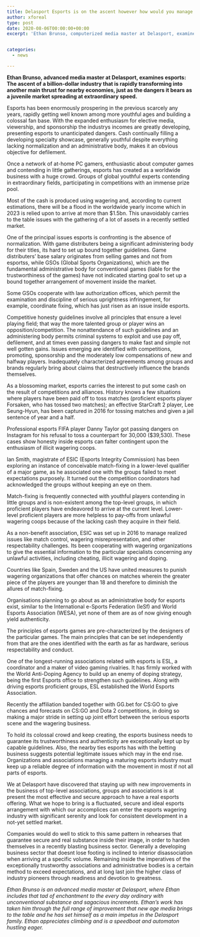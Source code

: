 ```yaml
---
title: Delasport Esports is on the ascent however how would you manage its dangers
author: xforeal 
type: post
date: 2020-08-06T00:00:00+00:00
excerpt: 'Ethan Brunso, computerized media master at Delasport, examines esports: The ascent of a billion-dollar industry that is rapidly transforming into another main impetus for nearby economies, just as the dangers it bears as a juvenile market spreading at extraordinary velocity '


categories:
  - news

---
```

**Ethan Brunso, advanced media master at Delasport, examines esports: The ascent of a billion-dollar industry that is rapidly transforming into another main thrust for nearby economies, just as the dangers it bears as a juvenile market spreading at extraordinary speed.** 

Esports has been enormously prospering in the previous scarcely any years, rapidly getting well known among more youthful ages and building a colossal fan base. With the expanded enthusiasm for elective media, viewership, and sponsorship the industrys incomes are greatly developing, presenting esports to unanticipated dangers. Cash continually filling a developing specialty showcase, generally youthful despite everything lacking normalization and an administrative body, makes it an obvious objective for defilement. 

Once a network of at-home PC gamers, enthusiastic about computer games and contending in little gatherings, esports has created as a worldwide business with a huge crowd. Groups of global youthful experts contending in extraordinary fields, participating in competitions with an immense prize pool. 

Most of the cash is produced using wagering and, according to current estimations, there will be a flood in the worldwide yearly income which in 2023 is relied upon to arrive at more than $1.5bn. This unavoidably carries to the table issues with the gathering of a lot of assets in a recently settled market. 

One of the principal issues esports is confronting is the absence of normalization. With game distributers being a significant administering body for their titles, its hard to set up bound together guidelines. Game distributers&#8217; base salary originates from selling games and not from esportss, while GSOs (Global Sports Organizations), which are the fundamental administrative body for conventional games (liable for the trustworthiness of the games) have not indicated starting goal to set up a bound together arrangement of movement inside the market. 

Some GSOs cooperate with law authorization offices, which permit the examination and discipline of serious uprightness infringement, for example, coordinate fixing, which has just risen as an issue inside esports. 

Competitive honesty guidelines involve all principles that ensure a level playing field; that way the more talented group or player wins an opposition/competition. The nonattendance of such guidelines and an administering body permits criminal systems to exploit and use pay off, defilement, and at times even passing dangers to make fast and simple not well gotten gains. Issues emerging are identified with competitions, promoting, sponsorship and the moderately low compensations of new and halfway players. Inadequately characterized agreements among groups and brands regularly bring about claims that destructively influence the brands themselves. 

As a blossoming market, esports carries the interest to put some cash on the result of competitions and alliances. History knows a few situations where players have been paid off to toss matches (proficient esports player Forsaken, who has tossed two matches); an effective StarCraft 2 player, Lee Seung-Hyun, has been captured in 2016 for tossing matches and given a jail sentence of year and a half. 

Professional esports FIFA player Danny Taylor got passing dangers on Instagram for his refusal to toss a counterpart for 30,000 ($39,530). These cases show honesty inside esports can falter contingent upon the enthusiasm of illicit wagering coops. 

Ian Smith, magistrate of ESIC (Esports Integrity Commission) has been exploring an instance of conceivable match-fixing in a lower-level qualifier of a major game, as he associated one with the groups failed to meet expectations purposely. It turned out the competition coordinators had acknowledged the groups without keeping an eye on them. 

Match-fixing is frequently connected with youthful players contending in little groups and is non-existent among the top-level groups, in which proficient players have endeavored to arrive at the current level. Lower-level proficient players are more helpless to pay-offs from unlawful wagering coops because of the lacking cash they acquire in their field. 

As a non-benefit association, ESIC was set up in 2016 to manage realized issues like match control, wagering misrepresentation, and other respectability challenges. Its been cooperating with wagering organizations to give the essential information to the particular specialists concerning any unlawful activities, including cheating, illicit wagering and doping. 

Countries like Spain, Sweden and the US have united measures to punish wagering organizations that offer chances on matches wherein the greater piece of the players are younger than 18 and therefore to diminish the allures of match-fixing. 

Organisations planning to go about as an administrative body for esports exist, similar to the International e-Sports Federation (IeSf) and World Esports Association (WESA), yet none of them are as of now giving enough yield authenticity. 

The principles of esports games are pre-characterized by the designers of the particular games. The main principles that can be set independently from that are the ones identified with the earth as far as hardware, serious respectability and conduct. 

One of the longest-running associations related with esports is ESL, a coordinator and a maker of video gaming rivalries. It has firmly worked with the World Anti-Doping Agency to build up an enemy of doping strategy, being the first Esports office to strengthen such guidelines. Along with driving esports proficient groups, ESL established the World Esports Association. 

Recently the affiliation banded together with GG.bet for CS:GO to give chances and forecasts on CS:GO and Dota 2 competitions, in doing so making a major stride in setting up joint effort between the serious esports scene and the wagering business. 

To hold its colossal crowd and keep creating, the esports business needs to guarantee its trustworthiness and authenticity are exceptionally kept up by capable guidelines. Also, the nearby ties esports has with the betting business suggests potential legitimate issues which may in the end rise. Organizations and associations managing a maturing esports industry must keep up a reliable degree of information with the movement in most if not all parts of esports. 

We at Delasport have discovered that staying up with new improvements in the business of top-level associations, groups and associations is at present the most effective and secure approach to have a real esports offering. What we hope to bring is a fluctuated, secure and ideal esports arrangement with which our accomplices can enter the esports wagering industry with significant serenity and look for consistent development in a not-yet settled market. 

Companies would do well to stick to this same pattern in rehearses that guarantee secure and real substance inside their image, in order to harden themselves in a recently blasting business sector. Generally a developing business sector that doesnt lose footing is inclined to interior disassociation when arriving at a specific volume. Remaining inside the imperatives of the exceptionally trustworthy associations and administrative bodies is a certain method to exceed expectations, and at long last join the higher class of industry pioneers through readiness and devotion to greatness. 

_Ethan Brunso is an advanced media master at Delasport, where Ethan includes that tad of enchantment to the every day ordinary with unconventional substance and sagacious increments. Ethan&#8217;s work has taken him through the full range of improvement that new age media brings to the table and he has set himself as a main impetus in the Delasport family._ _Ethan appreciates climbing and is a speedboat and automaton hustling eager._